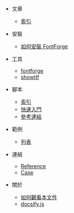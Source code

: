 
* 文章
	* [索引](all.md)

* 安裝
	* [如何安裝 FontForge](install.md)

* 工具
	* [fontforge](tool-fontforge.md)
	* [showttf](tool-showttf.md)

* 腳本
	* [索引](scripting.md)
	* [快速入門](scripting-quick-start.md)
	* [參考連結](scripting-reference.md)

* 範例
	* [列表](demo.md)

* 連結
	* [Reference](reference.md)
	* [Case](case.md)

* 關於
	* [如何觀看本文件](howto-read.md)
	* [docsify.js](docsify.md)
